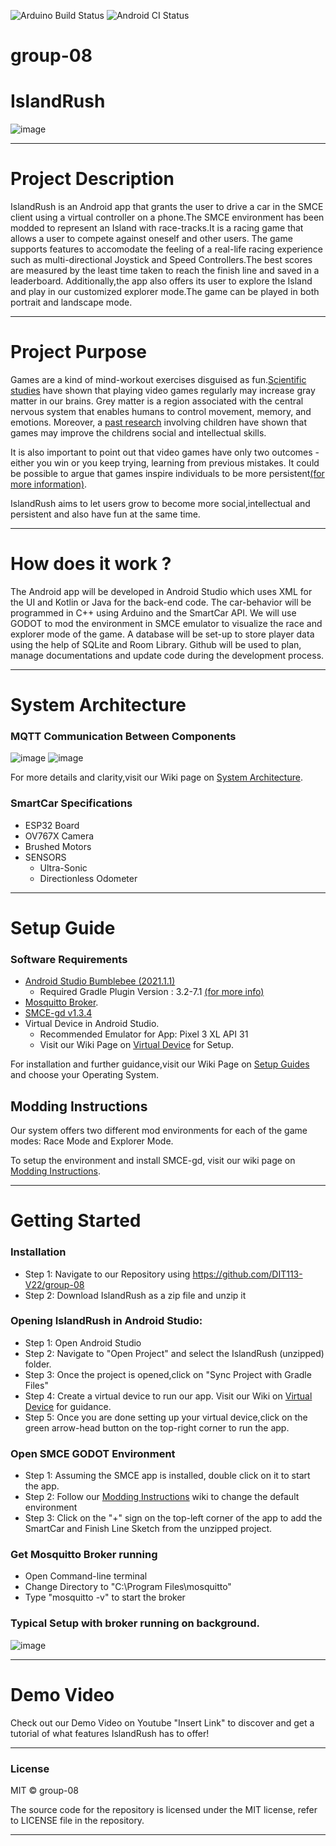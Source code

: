 ![Arduino Build Status](https://github.com/DIT113-V22/group-08/actions/workflows/arduino-build.yml/badge.svg)
![Android CI Status](https://github.com/DIT113-V22/group-08/actions/workflows/android-ci.yml/badge.svg)
# group-08
# IslandRush
![image](https://user-images.githubusercontent.com/91395562/170551330-714bd214-7bca-4af2-96e9-03a87e2accba.png)
***
# Project Description
IslandRush is an Android app that grants the user to drive a car in the SMCE client using a virtual controller on a phone.The SMCE environment has been modded to represent an Island with race-tracks.It is a racing game that allows a user to compete against oneself and other users.
The game supports features to accomodate the feeling of a real-life racing experience such as multi-directional Joystick and Speed Controllers.The best scores are measured by the least time taken to reach the finish line and saved in a leaderboard.
Additionally,the app also offers its user to explore the Island and play in our customized explorer mode.The game can be played in both portrait and landscape mode.
***
# Project Purpose
Games are a kind of mind-workout exercises disguised as fun.[Scientific studies](https://www.sciencealert.com/gamers-have-more-grey-matter-and-better-brain-connectivity-study-suggests) have shown that playing video games regularly may increase gray matter in our brains. Grey matter is a region associated with the central nervous system that enables humans to control movement, memory, and emotions. Moreover, a [past research](https://www.independent.co.uk/games/video-games-children-learning-intelligence-social-skills-study-a6920961.html) involving children have shown that games may improve the childrens social and intellectual skills.

It is also important to point out that video games have only two outcomes -either you win or you keep trying, learning from previous mistakes. It could be possible to argue that games inspire individuals to be more persistent[(for more information)](https://www.edutopia.org/blog/neurologist-makes-case-video-game-model-learning-tool).

IslandRush aims to let users grow to become more social,intellectual and persistent and also have fun at the same time.
***
# How does it work ?
The Android app will be developed in Android Studio which uses XML for the UI and Kotlin or Java for the back-end code. The car-behavior will be programmed in C++ using Arduino and the SmartCar API. We will use GODOT to mod the environment in SMCE emulator to visualize the race and explorer mode of the game. A database will be set-up to store player data using the help of SQLite and Room Library. Github will be used to plan, manage documentations and update code during the development process.
***
# System Architecture
### MQTT Communication Between Components

![image](https://user-images.githubusercontent.com/91395562/170117168-38bb8330-cdb9-4f63-9207-d5e69586391b.png)
![image](https://user-images.githubusercontent.com/91395562/170123349-4aa88ede-7eca-400d-8c26-636bdeda88f8.png)

For more details and clarity,visit our Wiki page on [System Architecture](https://github.com/DIT113-V22/group-08/wiki/System-Architecture).

### SmartCar Specifications
* ESP32 Board
* OV767X Camera
* Brushed Motors
* SENSORS
  - Ultra-Sonic
  - Directionless Odometer
***
# Setup Guide
### Software Requirements
* [Android Studio Bumblebee (2021.1.1)](https://developer.android.com/studio/archive)
  - Required Gradle Plugin Version :  3.2-7.1 [(for more info)](https://developer.android.com/studio/releases/gradle-plugin)
* [Mosquitto Broker](https://mosquitto.org/download/).
* [SMCE-gd v1.3.4](https://github.com/ItJustWorksTM/smce-gd/releases/tag/v1.3.4) 
* Virtual Device in Android Studio.
  - Recommended Emulator for App: Pixel 3 XL API 31
  - Visit our Wiki Page on [Virtual Device](https://github.com/DIT113-V22/group-08/wiki/Virtual-Device) for Setup.

For installation and further guidance,visit our Wiki Page on [Setup Guides](https://github.com/DIT113-V22/group-08/wiki/Setup-Guides) and choose your Operating System.

## Modding Instructions
Our system offers two different mod environments for each of the game modes: Race Mode and Explorer Mode.

To setup the environment and install SMCE-gd, visit our wiki page on [Modding Instructions](https://github.com/DIT113-V22/group-08/wiki/Modding-Instructions).
***
# Getting Started
### Installation

* Step 1: Navigate to our Repository using https://github.com/DIT113-V22/group-08
* Step 2: Download IslandRush as a zip file and unzip it

### Opening IslandRush in Android Studio:
* Step 1: Open Android Studio
* Step 2: Navigate to "Open Project" and select the IslandRush (unzipped) folder.
* Step 3: Once the project is opened,click on "Sync Project with Gradle Files"
* Step 4: Create a virtual device to run our app. Visit our Wiki on [Virtual Device](https://github.com/DIT113-V22/group-08/wiki/Virtual-Device) for guidance.
* Step 5: Once you are done setting up your virtual device,click on the green arrow-head button on the top-right corner to run the app.

### Open SMCE GODOT Environment
* Step 1: Assuming the SMCE app is installed, double click on it to start the app.
* Step 2: Follow our [Modding Instructions](https://github.com/DIT113-V22/group-08/wiki/Modding-Instructions) wiki to change the default environment
* Step 3: Click on the "+" sign on the top-left corner of the app to add the SmartCar and Finish Line Sketch from the unzipped project.

### Get Mosquitto Broker running
* Open Command-line terminal
* Change Directory to "C:\Program Files\mosquitto"
* Type "mosquitto -v" to start the broker

### Typical Setup with broker running on background.
![image](https://user-images.githubusercontent.com/91395562/170592178-e08fefa4-7b16-4a57-b60b-a99bc02a5b40.png)

***
# Demo Video
Check out our Demo Video on Youtube "Insert Link" to discover and get a tutorial of what features IslandRush has to offer!
***
### License
MIT © group-08

The source code for the repository is licensed under the MIT license, refer to LICENSE file in the repository.
***






